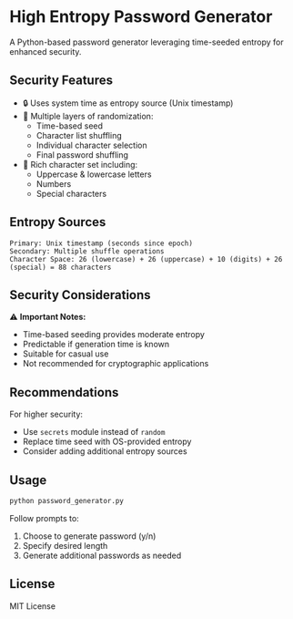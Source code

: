 # High Entropy Password Generator

A Python-based password generator leveraging time-seeded entropy for enhanced security.

## Security Features

- 🔒 Uses system time as entropy source (Unix timestamp)
- 🎲 Multiple layers of randomization:
  - Time-based seed
  - Character list shuffling
  - Individual character selection
  - Final password shuffling
- 🔡 Rich character set including:
  - Uppercase & lowercase letters
  - Numbers
  - Special characters

## Entropy Sources
```
Primary: Unix timestamp (seconds since epoch)
Secondary: Multiple shuffle operations
Character Space: 26 (lowercase) + 26 (uppercase) + 10 (digits) + 26 (special) = 88 characters
```

## Security Considerations

⚠️ **Important Notes:**
- Time-based seeding provides moderate entropy
- Predictable if generation time is known
- Suitable for casual use
- Not recommended for cryptographic applications

## Recommendations

For higher security:
- Use `secrets` module instead of `random`
- Replace time seed with OS-provided entropy
- Consider adding additional entropy sources

## Usage
```bash
python password_generator.py
```

Follow prompts to:
1. Choose to generate password (y/n)
2. Specify desired length
3. Generate additional passwords as needed

## License
MIT License
